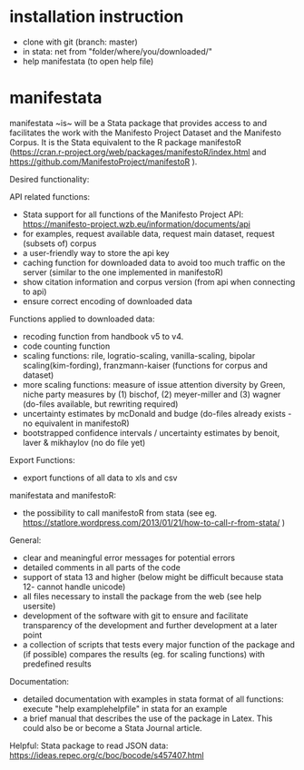 # installation instruction

- clone with git (branch: master)
- in stata: net from "folder/where/you/downloaded/"
- help manifestata (to open help file)


# manifestata

manifestata ~is~ will be a Stata package that provides access to and facilitates the work with the Manifesto Project Dataset and the Manifesto Corpus. 
It is the Stata equivalent to the R package manifestoR (https://cran.r-project.org/web/packages/manifestoR/index.html and https://github.com/ManifestoProject/manifestoR ).

Desired functionality:

API related functions:
- Stata support for all functions of the Manifesto Project API: https://manifesto-project.wzb.eu/information/documents/api
- for examples, request available data, request main dataset, request (subsets of) corpus
- a user-friendly way to store the api key
- caching function for downloaded data to avoid too much traffic on the server (similar to the one implemented in manifestoR)
- show citation information and corpus version (from api when connecting to api)
- ensure correct encoding of downloaded data

Functions applied to downloaded data:
- recoding function from handbook v5 to v4.
- code counting function
- scaling functions: rile, logratio-scaling, vanilla-scaling, bipolar scaling(kim-fording), franzmann-kaiser (functions for corpus and dataset) 
- more scaling functions: measure of issue attention diversity by Green, niche party measures by (1) bischof, (2) meyer-miller and (3) wagner (do-files available, but rewriting required)
- uncertainty estimates by mcDonald and budge (do-files already exists - no equivalent in manifestoR)
- bootstrapped confidence intervals / uncertainty estimates by benoit, laver & mikhaylov (no do file yet)

Export Functions:
- export functions of all data to xls and csv

manifestata and manifestoR:
- the possibility to call manifestoR from stata (see eg. https://statlore.wordpress.com/2013/01/21/how-to-call-r-from-stata/ )

General:
- clear and meaningful error messages for potential errors 
- detailed comments in all parts of the code 
- support of stata 13 and higher (below might be difficult because stata 12- cannot handle unicode)
- all files necessary to install the package from the web (see help usersite)
- development of the software with git to ensure and facilitate transparency of the development and further development at a later point
- a collection of scripts that tests every major function of the package and (if possible) compares the results (eg. for scaling functions) with predefined results 

Documentation:
- detailed documentation with examples in stata format of all functions: execute "help examplehelpfile" in stata for an example
- a brief manual that describes the use of the package in Latex. This could also be or become a Stata Journal article. 



Helpful:
Stata package to read JSON data: https://ideas.repec.org/c/boc/bocode/s457407.html